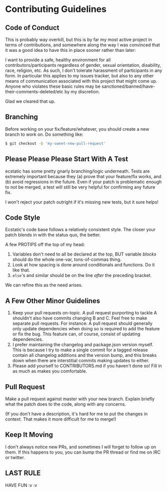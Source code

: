 # Contributing Guidelines

## Code of Conduct

This is probably way overkill, but this is by far my most active project in
terms of contributions, and somewhere along the way I was convinced that it
was a good idea to have this in place sooner rather than later:

I want to provide a safe, healthy environment for all contributors/participants
regardless of gender, sexual orientation, disability, race, religion, etc.
As such, I don't tolerate harassment of participants in any form. In particular
this applies to my issues tracker, but also to any other means of communication
associated with this project that might come up. Anyone who violates these
basic rules may be sanctioned/banned/have-their-comments-deleted/etc by my
discretion.

Glad we cleared that up.

## Branching

Before working on your fix/feature/whatever, you should create a new branch to
work on. Do something like:

```sh
$ git checkout -b 'my-sweet-new-pull-request'
```

## Please Please Please Start With A Test

ecstatic has some pretty gnarly branching/logic underneath. Tests are extremely
important because they (a) prove that your feature/fix works, and (b) avoid
regressions in the future. Even if your patch is problematic enough to not be
merged, a test will still be very helpful for confirming any future fix.

I won't reject your patch outright if it's missing new tests, but it sure
helps!

## Code Style

Ecstatic's code base follows a relatively consistent style. The closer your
patch blends in with the status quo, the better.

A few PROTIPS off the top of my head:

1. Variables don't need to all be declared at the top, BUT variable *blocks*
should do the whole one-var, tons-of-commas thing.
2. Look at how spacing is done around conditionals and functions. Do it like
that. 
3. `else`'s and similar should be on the line *after* the preceding bracket.

We can refine this as the need arises.

## A Few Other Minor Guidelines

1. Keep your pull requests on-topic. A pull request purporting to tackle A
shouldn't also have commits changing B and C. Feel free to make separate pull
requests. For instance: A pull request should generally only update
dependencies when doing so is required to add the feature or fix the bug. This
feature can, of course, consist of updating dependencies.
2. I prefer maintaining the changelog and package.json version myself. This is
because I try to make a single commit for a tagged release contain all
changelog additions and the version bump, and this breaks down when there are
interstitial commits making updates to either.
3. Please add yourself to CONTRIBUTORS.md if you haven't done so! Fill in as
much as makes you comfortable.

## Pull Request

Make a pull request against master with your new branch. Explain briefly what
the patch does to the code, along with any concerns.

(If you don't have a description, it's hard for me to put the changes in
context. That makes it more difficult for me to merge!)

## Keep It Moving

I don't always notice new PRs, and sometimes I will forget to follow up on
them. If this happens to you, you can bump the PR thread or find me on
IRC or twitter.

## LAST RULE

HAVE FUN :v :v
